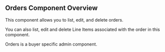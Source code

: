 ## Orders Component Overview

This component allows you to list, edit, and delete orders. 

You can also list, edit and delete Line Items associated with the order in this component.

Orders is a buyer specific admin component.